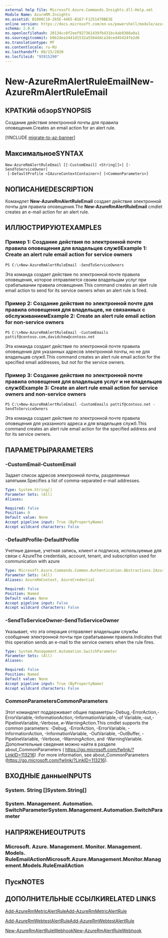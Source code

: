 ```yaml
---
external help file: Microsoft.Azure.Commands.Insights.dll-Help.xml
Module Name: AzureRM.Insights
ms.assetid: B1000C10-265E-4465-B167-F1251470BE3E
online version: https://docs.microsoft.com/en-us/powershell/module/azurerm.insights/new-azurermalertruleemail
schema: 2.0.0
ms.openlocfilehash: 20134cc0f2eef927361439fb431bc4ab9308a9a1
ms.sourcegitcommit: b9b2dea3441d1532a5564ddca3dced45424fe2d6
ms.translationtype: MT
ms.contentlocale: ru-RU
ms.lasthandoff: 08/15/2020
ms.locfileid: "93915290"
---
```

# <span data-ttu-id="0ef90-101">New-AzureRmAlertRuleEmail</span><span class="sxs-lookup"><span data-stu-id="0ef90-101">New-AzureRmAlertRuleEmail</span></span>

## <span data-ttu-id="0ef90-102">КРАТКИй обзор</span><span class="sxs-lookup"><span data-stu-id="0ef90-102">SYNOPSIS</span></span>
<span data-ttu-id="0ef90-103">Создание действия электронной почты для правила оповещения.</span><span class="sxs-lookup"><span data-stu-id="0ef90-103">Creates an email action for an alert rule.</span></span>

[!INCLUDE [migrate-to-az-banner](../../includes/migrate-to-az-banner.md)]

## <span data-ttu-id="0ef90-104">Максимальное</span><span class="sxs-lookup"><span data-stu-id="0ef90-104">SYNTAX</span></span>

```
New-AzureRmAlertRuleEmail [[-CustomEmail] <String[]>] [-SendToServiceOwner]
 [-DefaultProfile <IAzureContextContainer>] [<CommonParameters>]
```

## <span data-ttu-id="0ef90-105">NОПИСАНИЕ</span><span class="sxs-lookup"><span data-stu-id="0ef90-105">DESCRIPTION</span></span>
<span data-ttu-id="0ef90-106">Командлет **New-AzureRmAlertRuleEmail** создает действие электронной почты для правила оповещения.</span><span class="sxs-lookup"><span data-stu-id="0ef90-106">The **New-AzureRmAlertRuleEmail** cmdlet creates an e-mail action for an alert rule.</span></span>

## <span data-ttu-id="0ef90-107">ИЛЛЮСТРИРУЮТ</span><span class="sxs-lookup"><span data-stu-id="0ef90-107">EXAMPLES</span></span>

### <span data-ttu-id="0ef90-108">Пример 1: Создание действия по электронной почте правила оповещения для владельцев служб</span><span class="sxs-lookup"><span data-stu-id="0ef90-108">Example 1: Create an alert rule email action for service owners</span></span>
```
PS C:\>New-AzureRmAlertRuleEmail -SendToServiceOwners
```

<span data-ttu-id="0ef90-109">Эта команда создает действие по электронной почте правила оповещения, которое отправляется своим владельцам услуг при срабатывании правила оповещения.</span><span class="sxs-lookup"><span data-stu-id="0ef90-109">This command creates an alert rule email action to send for its service owners when an alert rule is fired.</span></span>

### <span data-ttu-id="0ef90-110">Пример 2: Создание действия по электронной почте для правила оповещения для владельцев, не связанных с обслуживанием</span><span class="sxs-lookup"><span data-stu-id="0ef90-110">Example 2: Create an alert rule email action for non-service owners</span></span>
```
PS C:\>New-AzureRmAlertRuleEmail -CustomEmails pattif@contoso.com,davidchew@contoso.net
```

<span data-ttu-id="0ef90-111">Эта команда создает действие по электронной почте правила оповещения для указанных адресов электронной почты, но не для владельцев служб.</span><span class="sxs-lookup"><span data-stu-id="0ef90-111">This command creates an alert rule email action for the specified email addresses, but not for the service owners.</span></span>

### <span data-ttu-id="0ef90-112">Пример 3: Создание действия по электронной почте правила оповещения для владельцев услуг и не владельцев служб</span><span class="sxs-lookup"><span data-stu-id="0ef90-112">Example 3: Create an alert rule email action for service owners and non-service owners</span></span>
```
PS C:\>New-AzureRmAlertRuleEmail -CustomEmails pattif@contoso.net -SendToServiceOwners
```

<span data-ttu-id="0ef90-113">Эта команда создает действие по электронной почте правила оповещения для указанного адреса и для владельцев служб.</span><span class="sxs-lookup"><span data-stu-id="0ef90-113">This command creates an alert rule email action for the specified address and for its service owners.</span></span>

## <span data-ttu-id="0ef90-114">ПАРАМЕТРЫ</span><span class="sxs-lookup"><span data-stu-id="0ef90-114">PARAMETERS</span></span>

### <span data-ttu-id="0ef90-115">-CustomEmail</span><span class="sxs-lookup"><span data-stu-id="0ef90-115">-CustomEmail</span></span>
<span data-ttu-id="0ef90-116">Задает список адресов электронной почты, разделенных запятыми.</span><span class="sxs-lookup"><span data-stu-id="0ef90-116">Specifies a list of comma-separated e-mail addresses.</span></span>

```yaml
Type: System.String[]
Parameter Sets: (All)
Aliases:

Required: False
Position: 0
Default value: None
Accept pipeline input: True (ByPropertyName)
Accept wildcard characters: False
```

### <span data-ttu-id="0ef90-117">-DefaultProfile</span><span class="sxs-lookup"><span data-stu-id="0ef90-117">-DefaultProfile</span></span>
<span data-ttu-id="0ef90-118">Учетные данные, учетная запись, клиент и подписка, используемые для связи с Azure</span><span class="sxs-lookup"><span data-stu-id="0ef90-118">The credentials, account, tenant, and subscription used for communication with azure</span></span>

```yaml
Type: Microsoft.Azure.Commands.Common.Authentication.Abstractions.IAzureContextContainer
Parameter Sets: (All)
Aliases: AzureRmContext, AzureCredential

Required: False
Position: Named
Default value: None
Accept pipeline input: False
Accept wildcard characters: False
```

### <span data-ttu-id="0ef90-119">-SendToServiceOwner</span><span class="sxs-lookup"><span data-stu-id="0ef90-119">-SendToServiceOwner</span></span>
<span data-ttu-id="0ef90-120">Указывает, что эта операция отправляет владельцам службы сообщение электронной почты при срабатывании правила.</span><span class="sxs-lookup"><span data-stu-id="0ef90-120">Indicates that this operation sends an e-mail to the service owners when the rule fires.</span></span>

```yaml
Type: System.Management.Automation.SwitchParameter
Parameter Sets: (All)
Aliases:

Required: False
Position: Named
Default value: None
Accept pipeline input: True (ByPropertyName)
Accept wildcard characters: False
```

### <span data-ttu-id="0ef90-121">CommonParameters</span><span class="sxs-lookup"><span data-stu-id="0ef90-121">CommonParameters</span></span>
<span data-ttu-id="0ef90-122">Этот командлет поддерживает общие параметры:-Debug,-ErrorAction,-ErrorVariable,-InformationAction,-InformationVariable,-of Variable,-out,-PipelineVariable,-Verbose, и-WarningAction.</span><span class="sxs-lookup"><span data-stu-id="0ef90-122">This cmdlet supports the common parameters: -Debug, -ErrorAction, -ErrorVariable, -InformationAction, -InformationVariable, -OutVariable, -OutBuffer, -PipelineVariable, -Verbose, -WarningAction, and -WarningVariable.</span></span> <span data-ttu-id="0ef90-123">Дополнительные сведения можно найти в разделе about_CommonParameters ( https://go.microsoft.com/fwlink/?LinkID=113216) .</span><span class="sxs-lookup"><span data-stu-id="0ef90-123">For more information, see about_CommonParameters (https://go.microsoft.com/fwlink/?LinkID=113216).</span></span>

## <span data-ttu-id="0ef90-124">ВХОДНЫЕ данные</span><span class="sxs-lookup"><span data-stu-id="0ef90-124">INPUTS</span></span>

### <span data-ttu-id="0ef90-125">System. String []</span><span class="sxs-lookup"><span data-stu-id="0ef90-125">System.String[]</span></span>

### <span data-ttu-id="0ef90-126">System. Management. Automation. SwitchParameter</span><span class="sxs-lookup"><span data-stu-id="0ef90-126">System.Management.Automation.SwitchParameter</span></span>

## <span data-ttu-id="0ef90-127">НАПРЯЖЕНИЕ</span><span class="sxs-lookup"><span data-stu-id="0ef90-127">OUTPUTS</span></span>

### <span data-ttu-id="0ef90-128">Microsoft. Azure. Management. Monitor. Management. Models. RuleEmailAction</span><span class="sxs-lookup"><span data-stu-id="0ef90-128">Microsoft.Azure.Management.Monitor.Management.Models.RuleEmailAction</span></span>

## <span data-ttu-id="0ef90-129">Пуск</span><span class="sxs-lookup"><span data-stu-id="0ef90-129">NOTES</span></span>

## <span data-ttu-id="0ef90-130">ДОПОЛНИТЕЛЬНЫЕ ССЫЛКИ</span><span class="sxs-lookup"><span data-stu-id="0ef90-130">RELATED LINKS</span></span>



[<span data-ttu-id="0ef90-131">Add-AzureRmMetricAlertRule</span><span class="sxs-lookup"><span data-stu-id="0ef90-131">Add-AzureRmMetricAlertRule</span></span>](./Add-AzureRmMetricAlertRule.md)

[<span data-ttu-id="0ef90-132">Add-AzureRmWebtestAlertRule</span><span class="sxs-lookup"><span data-stu-id="0ef90-132">Add-AzureRmWebtestAlertRule</span></span>](./Add-AzureRmWebtestAlertRule.md)

[<span data-ttu-id="0ef90-133">New-AzureRmAlertRuleWebhook</span><span class="sxs-lookup"><span data-stu-id="0ef90-133">New-AzureRmAlertRuleWebhook</span></span>](./New-AzureRmAlertRuleWebhook.md)


